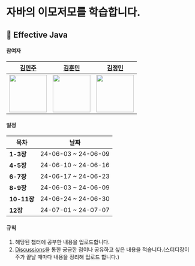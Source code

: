 # 자바의 이모저모를 학습합니다.
  
## 📖 Effective Java
#### 참여자

|[김민주](https://github.com/ks00919)|[김훈민](https://github.com/gnsals0904)|[김정민](https://github.com/JEM1224)|
|--|--|--|
|<img src="https://avatars.githubusercontent.com/u/69795199?v=4" width="100" height="100"/> | <img src="https://avatars.githubusercontent.com/u/48405500?v=4" width="100" height="100"/> | <img src="https://avatars.githubusercontent.com/u/101504594?v=4" width="100" height="100"/> |

#### 일정
|목차|날짜|
|---|---|
|__1-3장__|24-06-03 ~ 24-06-09|
|__4-5장__|24-06-10 ~ 24-06-16|
|__6-7장__|24-06-17 ~ 24-06-23|
|__8-9장__|24-06-03 ~ 24-06-09|
|__10-11장__|24-06-24 ~ 24-06-30|
|__12장__|24-07-01 ~ 24-07-07|

#### 규칙
1. 해당된 챕터에 공부한 내용을 업로드합니다.
2. [Discussions](https://github.com/ImoJeomo/Java/discussions/categories/-effective-java-%EC%A7%88%EB%AC%B8-%EA%B3%B5%EC%9C%A0%ED%95%98%EA%B3%A0-%EC%8B%B6%EC%9D%80-%EB%82%B4%EC%9A%A9)을 통한 궁금한 점이나 공유하고 싶은 내용을 적습니다.(스터디장이 주가 끝날 때마다 내용을 정리해 업로드 합니다.)

